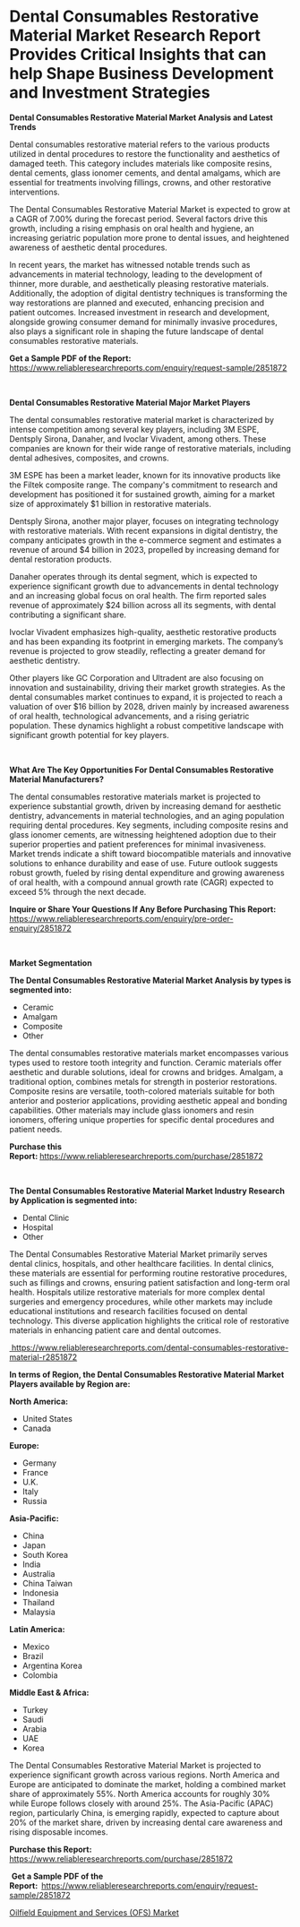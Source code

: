 <p><h1>Dental Consumables Restorative Material Market Research Report Provides Critical Insights that can help Shape Business Development and Investment Strategies</h1></p><p><strong>Dental Consumables Restorative Material Market Analysis and Latest Trends</strong></p>
<p><p>Dental consumables restorative material refers to the various products utilized in dental procedures to restore the functionality and aesthetics of damaged teeth. This category includes materials like composite resins, dental cements, glass ionomer cements, and dental amalgams, which are essential for treatments involving fillings, crowns, and other restorative interventions. </p><p>The Dental Consumables Restorative Material Market is expected to grow at a CAGR of 7.00% during the forecast period. Several factors drive this growth, including a rising emphasis on oral health and hygiene, an increasing geriatric population more prone to dental issues, and heightened awareness of aesthetic dental procedures. </p><p>In recent years, the market has witnessed notable trends such as advancements in material technology, leading to the development of thinner, more durable, and aesthetically pleasing restorative materials. Additionally, the adoption of digital dentistry techniques is transforming the way restorations are planned and executed, enhancing precision and patient outcomes. Increased investment in research and development, alongside growing consumer demand for minimally invasive procedures, also plays a significant role in shaping the future landscape of dental consumables restorative materials.</p></p>
<p><strong>Get a Sample PDF of the Report:&nbsp;</strong> <a href="https://www.reliableresearchreports.com/enquiry/request-sample/2851872?utm_campaign=3322&utm_medium=2&utm_source=Github&utm_content=ia&utm_term=11032025&utm_id=dental-consumables-restorative-material">https://www.reliableresearchreports.com/enquiry/request-sample/2851872</a></p>
<p>&nbsp;</p>
<p><strong>Dental Consumables Restorative Material Major Market Players</strong></p>
<p><p>The dental consumables restorative material market is characterized by intense competition among several key players, including 3M ESPE, Dentsply Sirona, Danaher, and Ivoclar Vivadent, among others. These companies are known for their wide range of restorative materials, including dental adhesives, composites, and crowns.</p><p>3M ESPE has been a market leader, known for its innovative products like the Filtek composite range. The company's commitment to research and development has positioned it for sustained growth, aiming for a market size of approximately $1 billion in restorative materials.</p><p>Dentsply Sirona, another major player, focuses on integrating technology with restorative materials. With recent expansions in digital dentistry, the company anticipates growth in the e-commerce segment and estimates a revenue of around $4 billion in 2023, propelled by increasing demand for dental restoration products.</p><p>Danaher operates through its dental segment, which is expected to experience significant growth due to advancements in dental technology and an increasing global focus on oral health. The firm reported sales revenue of approximately $24 billion across all its segments, with dental contributing a significant share.</p><p>Ivoclar Vivadent emphasizes high-quality, aesthetic restorative products and has been expanding its footprint in emerging markets. The company’s revenue is projected to grow steadily, reflecting a greater demand for aesthetic dentistry.</p><p>Other players like GC Corporation and Ultradent are also focusing on innovation and sustainability, driving their market growth strategies. As the dental consumables market continues to expand, it is projected to reach a valuation of over $16 billion by 2028, driven mainly by increased awareness of oral health, technological advancements, and a rising geriatric population. These dynamics highlight a robust competitive landscape with significant growth potential for key players.</p></p>
<p>&nbsp;</p>
<p><strong>What Are The Key Opportunities For Dental Consumables Restorative Material Manufacturers?</strong></p>
<p><p>The dental consumables restorative materials market is projected to experience substantial growth, driven by increasing demand for aesthetic dentistry, advancements in material technologies, and an aging population requiring dental procedures. Key segments, including composite resins and glass ionomer cements, are witnessing heightened adoption due to their superior properties and patient preferences for minimal invasiveness. Market trends indicate a shift toward biocompatible materials and innovative solutions to enhance durability and ease of use. Future outlook suggests robust growth, fueled by rising dental expenditure and growing awareness of oral health, with a compound annual growth rate (CAGR) expected to exceed 5% through the next decade.</p></p>
<p><strong>Inquire or Share Your Questions If Any Before Purchasing This Report:</strong> <a href="https://www.reliableresearchreports.com/enquiry/pre-order-enquiry/2851872?utm_campaign=3322&utm_medium=2&utm_source=Github&utm_content=ia&utm_term=11032025&utm_id=dental-consumables-restorative-material">https://www.reliableresearchreports.com/enquiry/pre-order-enquiry/2851872</a></p>
<p>&nbsp;</p>
<p><strong>Market Segmentation</strong></p>
<p><strong>The Dental Consumables Restorative Material Market Analysis by types is segmented into:</strong></p>
<p><ul><li>Ceramic</li><li>Amalgam</li><li>Composite</li><li>Other</li></ul></p>
<p><p>The dental consumables restorative materials market encompasses various types used to restore tooth integrity and function. Ceramic materials offer aesthetic and durable solutions, ideal for crowns and bridges. Amalgam, a traditional option, combines metals for strength in posterior restorations. Composite resins are versatile, tooth-colored materials suitable for both anterior and posterior applications, providing aesthetic appeal and bonding capabilities. Other materials may include glass ionomers and resin ionomers, offering unique properties for specific dental procedures and patient needs.</p></p>
<p><strong>Purchase this Report:&nbsp;</strong><a href="https://www.reliableresearchreports.com/purchase/2851872?utm_campaign=3322&utm_medium=2&utm_source=Github&utm_content=ia&utm_term=11032025&utm_id=dental-consumables-restorative-material">https://www.reliableresearchreports.com/purchase/2851872</a></p>
<p>&nbsp;</p>
<p><strong>The Dental Consumables Restorative Material Market Industry Research by Application is segmented into:</strong></p>
<p><ul><li>Dental Clinic</li><li>Hospital</li><li>Other</li></ul></p>
<p><p>The Dental Consumables Restorative Material Market primarily serves dental clinics, hospitals, and other healthcare facilities. In dental clinics, these materials are essential for performing routine restorative procedures, such as fillings and crowns, ensuring patient satisfaction and long-term oral health. Hospitals utilize restorative materials for more complex dental surgeries and emergency procedures, while other markets may include educational institutions and research facilities focused on dental technology. This diverse application highlights the critical role of restorative materials in enhancing patient care and dental outcomes.</p></p>
<p><a href="https://www.reliableresearchreports.com/dental-consumables-restorative-material-r2851872?utm_campaign=3322&utm_medium=2&utm_source=Github&utm_content=ia&utm_term=11032025&utm_id=dental-consumables-restorative-material">&nbsp;https://www.reliableresearchreports.com/dental-consumables-restorative-material-r2851872</a></p>
<p><strong>In terms of Region, the Dental Consumables Restorative Material Market Players available by Region are:</strong></p>
<p>
    <p> <strong> North America: </strong>
        <ul>
            <li>United States</li>
            <li>Canada</li>
        </ul>
        </p> 
    <p> <strong> Europe: </strong>
        <ul>
            <li>Germany</li>
            <li>France</li>
            <li>U.K.</li>
            <li>Italy</li>
            <li>Russia</li>
        </ul>
        </p> 
    <p> <strong> Asia-Pacific: </strong>
        <ul>
            <li>China</li>
            <li>Japan</li>
            <li>South Korea</li>
            <li>India</li>
            <li>Australia</li>
            <li>China Taiwan</li>
            <li>Indonesia</li>
            <li>Thailand</li>
            <li>Malaysia</li>
        </ul>
        </p> 
    <p> <strong> Latin America: </strong>
        <ul>
            <li>Mexico</li>
            <li>Brazil</li>
            <li>Argentina Korea</li>
            <li>Colombia</li>
        </ul>
        </p> 
    <p> <strong> Middle East & Africa: </strong>
        <ul>
            <li>Turkey</li>
            <li>Saudi</li>
            <li>Arabia</li>
            <li>UAE</li>
            <li>Korea</li>
        </ul>
    </p>
    </p>
<p><p>The Dental Consumables Restorative Material Market is projected to experience significant growth across various regions. North America and Europe are anticipated to dominate the market, holding a combined market share of approximately 55%. North America accounts for roughly 30% while Europe follows closely with around 25%. The Asia-Pacific (APAC) region, particularly China, is emerging rapidly, expected to capture about 20% of the market share, driven by increasing dental care awareness and rising disposable incomes.</p></p>
<p><strong>Purchase this Report: </strong><a href="https://www.reliableresearchreports.com/purchase/2851872?utm_campaign=3322&utm_medium=2&utm_source=Github&utm_content=ia&utm_term=11032025&utm_id=dental-consumables-restorative-material">https://www.reliableresearchreports.com/purchase/2851872</a></p>
<p>&nbsp;<strong>Get a Sample PDF of the Report:&nbsp;&nbsp;</strong><a href="https://www.reliableresearchreports.com/enquiry/request-sample/2851872?utm_campaign=3322&utm_medium=2&utm_source=Github&utm_content=ia&utm_term=11032025&utm_id=dental-consumables-restorative-material">https://www.reliableresearchreports.com/enquiry/request-sample/2851872</a></p>
<p><strong></strong></p>
<p><p><a href="https://github.com/popupioo/Market-Research-Report-List-1/blob/main/oilfield-equipment-and-services-ofs-market.md?utm_campaign=3322&utm_medium=2&utm_source=Github&utm_content=ia&utm_term=11032025&utm_id=dental-consumables-restorative-material">Oilfield Equipment and Services (OFS) Market</a></p></p>